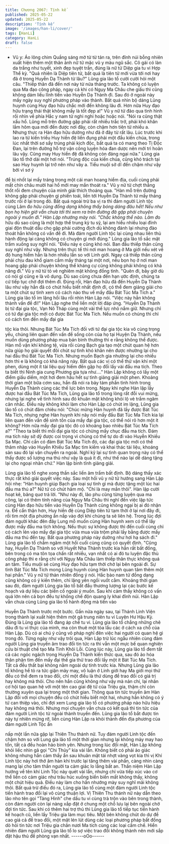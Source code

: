 ```yaml
---
title: Chương 2067: Tính kế
published: 2025-05-22
updated: 2025-05-22
description: 'Tính kế'
image: '/images/han-li/cover/'
tags: [HanLi]
category: HanLi
draft: false
---
```


* Vũ y: Áo lông chim
Quầng sáng mờ từ từ tản ra, trên đỉnh núi bỗng nhiên xuất hiện
thêm một thân ảnh nữ tử mặc vũ y màu ngũ sắc.
Cô gái có làn da trắng như tuyết, xinh đẹp tuyệt trần, đúng là nữ
tử Diệp gia tu vi Hợp Thể kỳ.
"Quả nhiên là Diệp tiên tử, bất quá là tiên tử mới vừa tới nơi hay
đã ở trong Huyễn Dạ Thành từ lâu?" Lũng gia lão tổ cười cười hỏi
một câu.
"Thiếp thân đã đến nơi này từ nửa tháng trước. Ta không có luyện
qua Ma đạo công pháp, ngay cả khi có Ngụy Ma Châu che giấu
thì cũng không dám liều lĩnh tiến vào Huyễn Dạ Thành đi. Sau đó
ở ngoài này mấy ngày suy nghĩ phương pháp vào thành. Bất quá
nhìn bộ dáng Lũng huynh cùng Huy đạo hữu chắc mới đến không
lâu đi. Hơn nữa Huy đạo hữu trạng thái thật không mấy là tốt đẹp
a!" Vũ y nữ tử đảo qua tình hình rồi nhìn về phía Hắc y nam tử
nghi nghi hoặc hoặc nói.
"Nói ra cũng thật xấu hổ. Lũng mỗ trên đường gặp phải rất nhiều
trắc trở, phải khó khăn lắm hôm qua mới đến được nơi đây, còn
chậm hơn tiên tử nhiều a. Nhưng thực ra Hàn đạo hữu dường như
đã ở đây từ rất lâu. Lúc trước khi lao ra từ kiến triều Huy hiền đệ
liền đụng phải một đầu kiến chúa, trong lúc nhất thời sơ sẩy trúng
phải kịch độc, bất quá ta có mang theo Tị Độc Đan, lại trên đường
hỗ trợ vận công luyện hóa đan dược nên mới trì hoãn lâu vậy.
Cũng may Huy hiền đệ đã không còn đáng ngại nữa." Lũng gia
lão tổ thở dài một hơi nói.
"Trúng độc của kiến chúa, cũng khó trách tại sao Huy huynh lại
trở nên như vây a. Tiểu muội sở dĩ đến chậm như vậy bởi vì sơ ý

để bị nhốt lại mấy tráng trong một cái man hoang hiểm địa, cuối
cùng phải mất chín châu mười hai hổ mới may mắn thoát ra." Vũ y
nữ tử chợt thẳng thốt rồi đem chuyện của mình giải thích thoáng
qua.
"Hàn mỗ trên đường không gặp phải chuyện gì phiền toái, liền tới
Huyễn Dạ Thành từ mấy tháng trước rồi ở lại trong đó. Bất quá
ngoài trừ ba vị ra thì đám người Linh tộc cùng Lâm đ*o hữu cũng
đồng dạng không thấy bóng dáng đâu hết! Nếu như bọn họ hiện
giờ vẫn chưa tới thì xem ra trên đường đã gặp phải chuyện ngoài
ý muốn đi." Hàn Lập nhướng mày nói.
"Chắc không thể nào. Lâm đ*o hữu dù sao cũng là một hợp thể
trung kỳ tu sỹ, lại am hiểu nhiều loại đỉnh giai độn thuật dẫu cho
gặp phải cường địch dù không đánh lại nhưng đào thoát hẳn
không có vấn đề đi. Mà đám người Linh tộc lại cùng nhau liên thủ
hành động lại càng không có chuyện gì mới đúng." Lũng gia lão tổ
sắc mặt trầm xuống suy nghĩ nói.
"Điều này e cũng khó nói. Ban đầu thiếp thân cũng suy nghĩ như
vậy. Nhưng trên thực tế thì nơi man hoang ở Ma giới nếu xét về
độ hung hiểm hẳn là hơn nhiều lần so với Linh giới. Ngay cả thiếp
thân cũng phải chịu đau khổ giam cầm mấy tháng tại một nơi, nếu
bọn họ ở nơi man hoang gặp phải chuyện không thể kháng cự
cũng không phải không có khả năng đi." Vũ y nữ tử tỏ vẻ nghiêm
mặt không đồng tình.
"Quên đi, bây giờ dù có nói gì cũng e là vô dụng. Dù sao cũng
chưa đến hạn ước định, chúng ta cứ tiếp tục chờ đợi thêm đi.
Đúng rồi, Hàn đạo hữu đã đến Huyễn Dạ Thành lâu như vậy hẳn
đã có chút hiểu biết nhất định đi, có thể đem giảng giải cho ta một
chút sự tình xem có cách nào thu về mấy đầu Bát Túc Ma Tích a."
Lũng gia lão tổ im lặng hồi lâu rồi nhìn Hàn Lập nói.
"Việc này hẳn không thành vấn đề đi!" Hàn Lập nghe thế liền một
lời đáp ứng.
"Huyễn Dạ Thành bị tứ đại gia tộc, Vạn Nô Tháp cùng một vài thế
lực nhỏ nắm giữ. Nhưng chỉ có tứ đại gia tộc mới có được Bát Túc
Ma Tích. Nếu muốn có chúng thì chỉ có cách tìm đến mấy đại gia

tộc kia thôi. Nhưng Bát Túc Ma Tích đối với tứ đại gia tộc kia vô
cùng trọng yếu, chúng liên quan đến vấn đề sống còn của họ tại
Huyện Dạ Thành, nếu muốn dùng phương pháp mua bán bình
thường thì e rằng không thể được. Hàn mỗ vận khí không tệ, vừa
rồi cùng Bạch gia tạo một chút quan hệ hơn nữa giúp họ giải
quyết đôi chút sự tình khó khăn nên được nhường lại cho hai đầu
thú Bát Túc Ma Tích. Nhưng muốn Bạch gia nhường lại cho nhiều
hơn thì e là không có khả năng này. Bất quá các vị có thể thử vận
khí một phen, dùng một ít tài liệu quý hiếm đến gặp họ đổi lấy vài
đầu ma tích. Theo ta biết thì Ninh gia cung Phương gia tựa
như...."
Hàn Lập không có lấy một điểm giấu diếm, một hơi đem hầu hết
sự tình giảng giải một phen.
Khoảng thời gian một bữa cơm sau, hắn đã nói ra bảy tám phần
tình hình trong Huyễn Dạ Thành cùng các thế lực bên trong.
Ngay khi nghe Hàn lập lấy được hai đầu Bát Túc Ma Tích, Lũng
gia lão tổ trong lòng rất đỗi vui mừng, nhưng lại nghe về tình hình
sau đó khuân mặt không khỏi lộ vẻ trầm ngâm cân nhắc.
Điều này không khỏi làm cho Hàn Lập có chút im lặng, Lũng gia
lão tổ có chút đăm chiêu nói:
"Chúc mừng Hàn huynh đã lấy được Bát Túc Ma Tích, nhưng
nghe Hàn huynh khi nãy nói mấy đầu Bát Túc Ma Tích kia lại liên
quan đến vấn đề sinh tồn của mấy đại gia tộc, có thể nói rõ hơn
một ít không? Hơn nữa mấy đại gia tộc đó có khoảng bao nhiêu
Bát Túc Ma Tích a?"
"Theo ta biết thì mỗi đại gia tộc có chừng mấy chục đầu ma tích.
Đám ma tích này sở dỹ được coi trọng vì chúng có thể tự do đi
vào Huyễn Khiếu Sa Mạc. Chỉ cần có đám Bát Túc Ma Tích đó,
các đại gia tộc mới có thể thâm nhập vào Huyễn Khiếu Sa Mạc
tìm kiếm và khai thác tài liệu, khoáng sản sau đó lại vận chuyển
ra ngoài. Nghĩ kỹ lại sự tình quan trọng này có thể thấy được số
lượng ma thú như vậy là quá ít đi, như thế nào lại dễ dàng tặng lại
cho ngoại nhân chứ." Hàn lập bình tĩnh giảng giải.

Lũng gia lão tổ nghe xong thần sắc liền âm trầm bất định. Bộ
dáng thấy xác thực rất khó giải quyết việc này.
Sau một hồi vũ y nữ tử hướng sang Hàn Lập hỏi nhẹ:
"Hàn huynh giúp Bạch gia loại sự tình gì mà được tặng một lúc
hai đầu ma thú a?" Nữ tử có chút hâm mộ.
"Chỉ là may mắn thôi". Hàn lập cười hoạt kê, bâng quơ trả lời.
"Như này đi, lão phu cũng từng luyện qua ma công, lại có thêm
tính năng của Ngụy Ma Châu thì nghĩ đến việc lập tức cùng Hàn
đạo hữu tiến vào Huyễn Dạ Thành cũng không ngại bị ai đó nhận
ra. Để cẩn thận hơn, Huy hiền đệ cùng Diệp tiên tử tạm thời ở lại
nơi đây đi, rồi tìm một địa phương ẩn nấp vào đợi khi chúng ta sẽ
liên hệ. Trong lúc đợi đám người khác đên đây Lung mỗ muốn
cùng Hàn huynh xem có thể lấy được mấy đầu ma tích không.
Nếu thực sự không được thì đến cuối cùng chỉ có cách lẻn vào
mấy đại gia tộc vừa mua vừa trộm phải lấy bằng được mấy đầu
ma thú đến tay. Bất qua phương pháp này dường như hơi hạ sách
đi." Lũng gia lão tổ chầm ngâm một hồi cuối cùng cũng có quyết
định.
"Cũng hay, Huyễn Dạ Thành so với Huyết Nha Thành trước kia
hẳn rất bất đồng, bên trong có ma tôn tọa chấn rất nhiều, vạn
nhất có ai đó tu luyện đặc thù công pháp thì e rằng chỉ với Ngụy
Ma Châu làm thiếp thân thực không quá an tâm. Tiểu muội sẽ
cùng Huy đạo hữu tạm thời chờ lại bên ngoài đi. Sự tình Bát Túc
Ma Tích mong Lũng huynh cùng Hàn huynh quan tâm thêm một
hai phần." Vũ y nữ tử thản nhiên đồng ý nói.
Hắc bào nam tử đồng dạng cũng không có ý kiến thêm, chỉ lặng
yên ngồi vuốt cằm.
Khoảng thời gian sau đó, đám người Lũng gia lão tổ bất đầu
thương lượng lại các bước kế hoạch và dự liệu các biến cố ngoài
ý muốn. Sau khi cảm thấy không có vấn quá lớn nên cả bọn đều
tự khống chế độn quang ly khai đỉnh núi.
Hàn Lập vẫn chưa cùng Lũng gia lão tổ hành động mà tiến vào

Huyễn Dạ Thành trước một bước.
Gần nửa ngày sau, tại Thánh Linh Viện trong thành lại xuất hiện
thêm một gã trung niên tu vi Luyện Hư Hậu Kỳ.
Đúng là Lũng gia lão tổ đang áp chế tu vi.
Lũng gia lão tổ chẳng những chê dâu đi tu vi thực của mình, ma
còn thuê một tòa lầu các ở cách xa chỗ của Hàn Lập.
Dù có ai chú ý cũng vô pháp nghĩ đên việc hai người có quan hệ
gì trong đó.
Từng ngày như vậy trôi qua, Hàn Lập trừ lúc ngẫu nhiên cùng
đám người Lũng gia truyền âm trao đổi tin tức ra thì vẫn một mực
bế quan nghiên cứu bí thuật chế tạo Ma Tinh Khôi Lỗi.
Cùng lúc này, Lũng gia lão tổ đem tất cả các ngóc ngách trong
Huyễn Dạ Thành kiến thức qua, sau đó ảo hóa thân phận tìm đến
mấy đại thế gia thử trao đổi lấy một ít Bát Túc Ma Tích. Tất cả
đều thất bại không nằm ngoài dự tính trước kia.
Nhưng Lũng gia lão tổ không hề tỏ ra tức giận mảy may, vô luận
ở Linh giới hay Ma giới mọi thứ đều có thể đem ra trao đổi, chỉ
một điều là thứ dùng để trao đổi có giá trị hay không mà thôi.
Cho nên hắn cũng không như vậy mà nản chí, lại nhân cơ hội tạo
quan hệ với một tên cao giai đệ tử của Triệu gia, thậm chí còn
thường xuyên qua lại trong một thời gian.
Thông qua tin tức truyền âm Hàn Lập đối với mọi chuyện đều có
chút hiểu biết một hai, nhưng hắn không có ý tứ can thiệp vào, chỉ
đợi xem Lung gia lão tổ có phương pháp nào hữu hiệu hay không
mà thôi.
Nhưng mọi chuyện vẫn chưa có kết quả thì tin tức của đám người
Linh tộc từ ngoài thành truyền đến.
Lũng gia lão tổ bắt được tin này tự nhiên mừng rỡ, liền cùng Hàn
Lập ra khỏi thành đến địa phương của đám người Linh Tộc ẩn

nấp một lần nữa gặp lại Thiên Thu thánh nữ.
Tuy đám người Linh tộc đến chậm hơn so với Lung gia lão tổ một
thời gian nhưng lại không mảy may hao tổn, tất cả đều hoàn hảo
bình yên.
Nhưng trong lúc đối mặt, Hàn Lập không khỏi liếc nhìn gã gọi "Chi
Thủy" kia vài lần.
Không biết có phải ảo giác không nhưng hắn cảm thấy ẩn sau
khuân mặt tái nhợt vàng vọt kia thì vị Khí Linh tộc này hơi thở âm
hàn khi trước lại tăng thêm vài phần, càng nhìn càng mang lại cho
tâm thần người ta cảm giác lo lắng bất an.
Thần niệm Hàn Lập hướng về tên khí Linh Tộc này quét vài lần,
nhưng chỉ vừa tiếp xúc vào cơ thể liền có cảm giác như trâu húc
xuống biển biến mất không thấy, không một chút hiệu quả. Điều
này làm cho hắn nhướng mày suy nghĩ mãi không thôi.
Bất quá trừ điều đó ra, Lũng gia lão tổ cùng một đám người Linh
tộc tiến hành trao đổi lại vô cùng thuận lợi. Vị Thiên Thu thánh nữ
này dẫn theo lão nho tên gọi "Tàng Hình" che dấu tu vi cùng trà
trộn vào bên trong thành, còn đám người còn lại nàng xắp đặt ở
chung một chỗ lưu lại bên ngoài chờ đợi tin tức.
Sau khi có thêm hai trợ thủ thì Lũng gia lão tổ tiếp tục tiến hành
kế hoạch cũ, liền lấy Triệu gia làm mục tiêu. Một bên không chút
do dự đề cao giá cả để trao đổi, một mặt lén lút dùng các loại
phương pháp bất đồng dò hỏi tin tức nơi Triệu gia chăn nươi Ma
tích cùng các loại cấm chế.
Hiển nhiên đám người Lũng gia lão tổ lo sợ việc trao đổi không
thành nên mới sắp đặt hậu thủ đề phòng vạn nhất.
------oOo------
